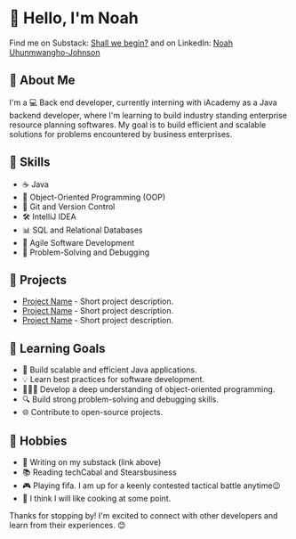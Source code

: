 
# 👋 Hello, I'm Noah 

Find me on Substack: [Shall we begin?](https://oneofakind.substack.com/?utm_source=substack&utm_medium=web&utm_campaign=substack_profile)
and on LinkedIn: [Noah Uhunmwangho-Johnson](https://www.linkedin.com/in/osaserenoahjohnson)

## 📝 About Me

I'm a 💻 Back end developer, currently interning with iAcademy as a Java backend developer, where I'm learning to build industry standing enterprise resource planning softwares. My goal is to build efficient and scalable solutions for problems encountered by business enterprises.

## 🔧 Skills

- ☕ Java
- 🎨 Object-Oriented Programming (OOP)
- 🌲 Git and Version Control
- 🛠️ IntelliJ IDEA
- 📊 SQL and Relational Databases
- 🚀 Agile Software Development
- 🔎 Problem-Solving and Debugging

## 🚀 Projects

- [Project Name](https://github.com/your-username/project-name) - Short project description.
- [Project Name](https://github.com/your-username/project-name) - Short project description.
- [Project Name](https://github.com/your-username/project-name) - Short project description.

## 🎯 Learning Goals

- 🌟 Build scalable and efficient Java applications.
- 💡 Learn best practices for software development.
- 🧑‍🤝‍🧑 Develop a deep understanding of object-oriented programming.
- 🔍 Build strong problem-solving and debugging skills.
- 🌐 Contribute to open-source projects.

## 🎉 Hobbies

- 📝 Writing on my substack (link above)
- 📚 Reading techCabal and Stearsbusiness
- 🎮 Playing fifa. I am up for a keenly contested tactical battle anytime😉
- 🍳 I think I will like cooking at some point.

Thanks for stopping by! I'm excited to connect with other developers and learn from their experiences. 😊
